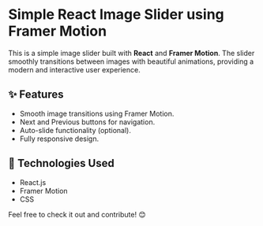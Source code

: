 # Simple React Image Slider using Framer Motion  

This is a simple image slider built with **React** and **Framer Motion**. The slider smoothly transitions between images with beautiful animations, providing a modern and interactive user experience.  

## ✨ Features  
- Smooth image transitions using Framer Motion.  
- Next and Previous buttons for navigation.  
- Auto-slide functionality (optional).  
- Fully responsive design.  

## 🚀 Technologies Used  
- React.js  
- Framer Motion  
- CSS  

Feel free to check it out and contribute! 😊
